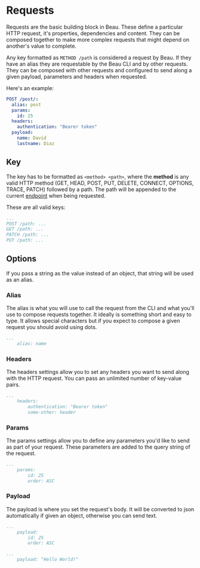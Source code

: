 # Requests
Requests are the basic building block in Beau. These define a particular HTTP request, it's properties, dependencies and content. They can be composed together to make more complex requests that might depend on another's value to complete.

Any key formatted as `METHOD /path` is considered a request by Beau. If they have an alias they are requestable by the Beau CLI and by other requests. They can be composed with other requests and configured to send along a given payload, parameters and headers when requested.

Here's an example:
```yaml
POST /post/:
  alias: post
  params:
  	id: 25
  headers:
  	authentication: "Bearer token"
  payload:
  	name: David
  	lastname: Diaz
```

## Key
The key has to be formatted as `<method> <path>`, where the **method** is any valid HTTP method (GET, HEAD, POST, PUT, DELETE, CONNECT, OPTIONS, TRACE, PATCH) followed by a path. The path will be appended to the current [endpoint](settings.html#endpoint) when being requested.

These are all valid keys:
```yaml
...
POST /path: ...
GET /path: ...
PATCH /path: ...
PUT /path: ...
```

## Options
If you pass a string as the value instead of an object, that string will be used as an alias.

### Alias
The alias is what you will use to call the request from the CLI and what you'll use to compose requests together. It ideally is something short and easy to type. It allows special characters but if you expect to compose a given request you should avoid using dots.

```yaml
...
	alias: name
```

### Headers
The headers settings allow you to set any headers you want to send along with the HTTP request. You can pass an unlimited number of key-value pairs.

```yaml
...
	headers:
		authentication: "Bearer token"
		some-other: header
```

### Params
The params settings allow you to define any parameters you'd like to send as part of your request. These parameters are added to the query string of the request.

```yaml
...
	params:
		id: 25
		order: ASC
```

### Payload
The payload is where you set the request's body. It will be converted to json automatically if given an object, otherwise you can send text.

```yaml
...
	payload:
		id: 25
		order: ASC
```

```yaml
...
	payload: "Hello World!"
```
